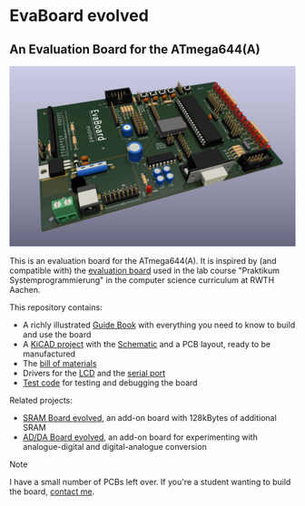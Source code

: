 # EvaBoard evolved
## An Evaluation Board for the ATmega644(A)

![3D render of the evaluation board](Guide/Pictures/EvaBoard3DRender.png)

This is an evaluation board for the ATmega644(A). It is inspired by (and compatible with) the [evaluation board](https://www.embedded.rwth-aachen.de/doku.php?id=lehre:atmegaevaboard)  used in the lab course "Praktikum Systemprogrammierung" in the computer science curriculum at RWTH Aachen. 

This repository contains:

- A richly illustrated [Guide Book](Guide/EvaBoardGuide.pdf) with everything you need to know to build and use the board
- A [KiCAD project](KiCAD/) with the [Schematic](KiCAD/Schematic.pdf) and a PCB layout, ready to be manufactured
- The [bill of materials](BOM/BOM.pdf)
- Drivers for the [LCD](Drivers/LCD/) and the [serial port](Drivers/Serial/)
- [Test code](Tests/) for testing and debugging the board

Related projects:

- [SRAM Board evolved](https://github.com/7vgn/SRAMBoard/), an add-on board with 128kBytes of additional SRAM
- [AD/DA Board evolved](https://github.com/7vgn/ADDABoard/), an add-on board for experimenting with analogue-digital and digital-analogue conversion

> [!NOTE]
> I have a small number of PCBs left over. If you're a student wanting to build the board, [contact me](https://github.com/7vgn/EvaBoard/discussions). 
